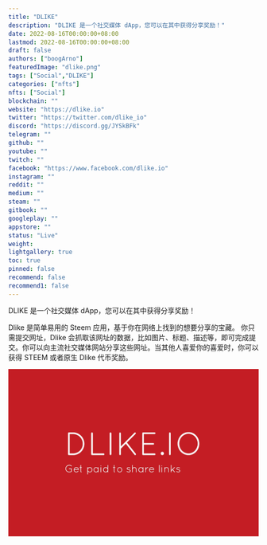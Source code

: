 ```yaml
---
title: "DLIKE"
description: "DLIKE 是一个社交媒体 dApp，您可以在其中获得分享奖励！"
date: 2022-08-16T00:00:00+08:00
lastmod: 2022-08-16T00:00:00+08:00
draft: false
authors: ["boogArno"]
featuredImage: "dlike.png"
tags: ["Social","DLIKE"]
categories: ["nfts"]
nfts: ["Social"]
blockchain: ""
website: "https://dlike.io"
twitter: "https://twitter.com/dlike_io"
discord: "https://discord.gg/JYSkBFk"
telegram: ""
github: ""
youtube: ""
twitch: ""
facebook: "https://www.facebook.com/dlike.io"
instagram: ""
reddit: ""
medium: ""
steam: ""
gitbook: ""
googleplay: ""
appstore: ""
status: "Live"
weight: 
lightgallery: true
toc: true
pinned: false
recommend: false
recommend1: false
---
```

<p>DLIKE 是一个社交媒体 dApp，您可以在其中获得分享奖励！ &nbsp;</p>Dlike 是简单易用的 Steem 应用，基于你在网络上找到的想要分享的宝藏。 你只需提交网址，Dlike 会抓取该网址的数据，比如图片、标题、描述等，即可完成提交。你可以向主流社交媒体网站分享这些网址。当其他人喜爱你的喜爱时，你可以获得 STEEM 或者原生 Dlike 代币奖励。

![dlike-dapp-social-tron-image1_458ff171b12d1f839f1c1a978bf41cbb](dlike-dapp-social-tron-image1_458ff171b12d1f839f1c1a978bf41cbb.png)